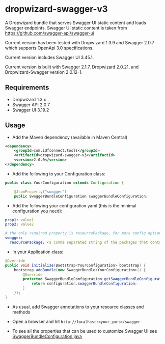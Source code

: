 dropwizard-swagger-v3
=====================

A Dropwizard bundle that serves Swagger UI static content and loads Swagger endpoints. Swagger UI static content is taken from https://github.com/swagger-api/swagger-ui

Current version has been tested with Dropwizard 1.3.9 and Swagger 2.0.7 which supports OpenApi 3.0 specifications.

Current version includes Swagger UI 3.45.1.

Current version is built with Swagger 2.1.7, Dropwizard 2.0.21, and Dropwizard-Swagger version 2.0.12-1.

Requirements
--------------
* Dropwizard 1.3.x
* Swagger API 2.0.7
* Swagger UI 3.19.2

Usage
-------------

* Add the Maven dependency (available in Maven Central)

```xml
<dependency>
    <groupId>com.idfconnect.tools</groupId>
    <artifactId>dropwizard-swagger-v3</artifactId>
    <version>2.0.0</version>
</dependency>
```


* Add the following to your Configuration class:

```java
public class YourConfiguration extends Configuration {

    @JsonProperty("swagger")
    public SwaggerBundleConfiguration swaggerBundleConfiguration;
```

* Add the following your configuration yaml (this is the minimal configuration you need):

```yaml
prop1: value1
prop2: value2

# the only required property is resourcePackage, for more config options see below
swagger:
  resourcePackage: <a comma separated string of the packages that contain your @OpenAPIDefinition annotated resources>
```

* In your Application class:

```java
@Override
public void initialize(Bootstrap<YourConfiguration> bootstrap) {
    bootstrap.addBundle(new SwaggerBundle<YourConfiguration>() {
        @Override
        protected SwaggerBundleConfiguration getSwaggerBundleConfiguration(YourConfiguration configuration) {
            return configuration.swaggerBundleConfiguration;
        }
    });
}
```

* As usual, add Swagger annotations to your resource classes and methods

* Open a browser and hit `http://localhost:<your_port>/swagger`

* To see all the properties that can be used to customize Swagger UI see [SwaggerBundleConfiguration.java](src/main/java/com/ossterdam/dropwizard/swagger/SwaggerBundleConfiguration.java)
